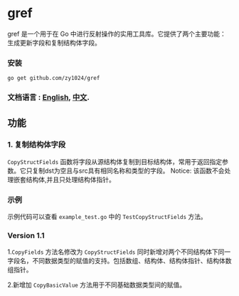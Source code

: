 # gref
gref 是一个用于在 Go 中进行反射操作的实用工具库。它提供了两个主要功能：生成更新字段和复制结构体字段。


### 安装
```
go get github.com/zy1024/gref
```

### 文档语言 : **[English](README.md), [中文](README_CN.md).**

## 功能

### 1. 复制结构体字段
`CopyStructFields` 函数将字段从源结构体复制到目标结构体，常用于返回指定参数。它只复制dst为空且与src具有相同名称和类型的字段。
Notice: 该函数不会处理嵌套结构体,并且只处理结构体指针。

### 示例
示例代码可以查看 `example_test.go` 中的 `TestCopyStructFields` 方法。

### Version 1.1 
1.`CopyFields` 方法名修改为 `CopyStructFields` 同时新增对两个不同结构体下同一字段名，不同数据类型的赋值的支持。包括数组、结构体、结构体指针、结构体数组指针。

2.新增加 `CopyBasicValue` 方法用于不同基础数据类型间的赋值。